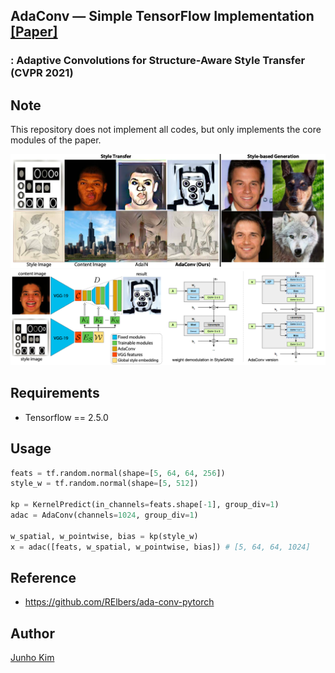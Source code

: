 ## AdaConv &mdash; Simple TensorFlow Implementation [[Paper]](https://openaccess.thecvf.com/content/CVPR2021/papers/Chandran_Adaptive_Convolutions_for_Structure-Aware_Style_Transfer_CVPR_2021_paper.pdf)
### : Adaptive Convolutions for Structure-Aware Style Transfer (CVPR 2021)

## Note
This repository does not implement all codes, but only implements the core modules of the paper.

<div align="center">
  <img src="./assets/teaser.png">
  <img src="./assets/archi.png">
</div>

## Requirements
 * Tensorflow == 2.5.0

## Usage
```python
feats = tf.random.normal(shape=[5, 64, 64, 256])
style_w = tf.random.normal(shape=[5, 512])

kp = KernelPredict(in_channels=feats.shape[-1], group_div=1)
adac = AdaConv(channels=1024, group_div=1)

w_spatial, w_pointwise, bias = kp(style_w)
x = adac([feats, w_spatial, w_pointwise, bias]) # [5, 64, 64, 1024]
```

## Reference
* https://github.com/RElbers/ada-conv-pytorch

## Author
[Junho Kim](http://bit.ly/jhkim_ai)
